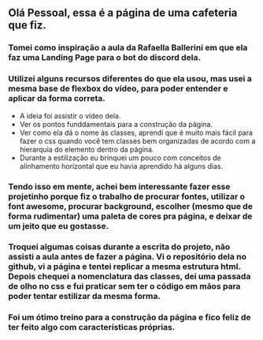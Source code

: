 ## Olá Pessoal, essa é a página de uma cafeteria que fiz.

### Tomei como inspiração a aula da Rafaella Ballerini em que ela faz uma Landing Page para o bot do discord dela.

### Utilizei alguns recursos diferentes do que ela usou, mas usei a mesma base de flexbox do vídeo, para poder entender e aplicar da forma correta.

- A ideia foi assistir o vídeo dela.
- Ver os pontos funddamentais para a construção da página.
- Ver como ela dá o nome às classes, aprendi que é muito mais fácil para fazer o css quando você tem classes bem organizadas de acordo com a hierarquia do elemento dentro da página.
- Durante a estilização eu brinquei um pouco com conceitos de alinhamento horizontal que eu havia aprendido há alguns dias.

### Tendo isso em mente, achei bem interessante fazer esse projetinho porque fiz o trabalho de procurar fontes, utilizar o font awesome, procurar background, escolher (mesmo que de forma rudimentar) uma paleta de cores pra página, e deixar de um jeito que eu gostasse.

### Troquei algumas coisas durante a escrita do projeto, não assisti a aula antes de fazer a página. Vi o repositório dela no github, vi a página e tentei replicar a mesma estrutura html. Depois chequei a nomenclatura das classes, dei uma passada de olho no css e fui praticar sem ter o código em mãos para poder tentar estilizar da mesma forma.

### Foi um ótimo treino para a construção da página e fico feliz de ter feito algo com características próprias.
